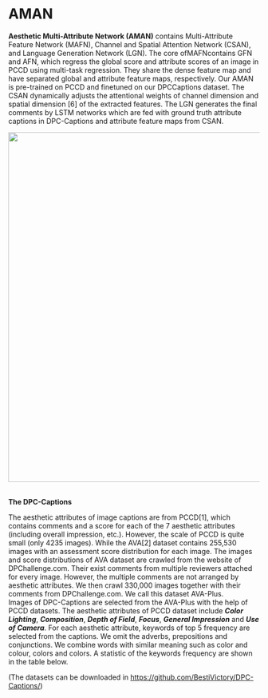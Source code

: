 # AMAN

**Aesthetic Multi-Attribute Network (AMAN)** contains Multi-Attribute Feature Network (MAFN), Channel and Spatial
Attention Network (CSAN), and Language Generation Network (LGN). The core ofMAFNcontains GFN and AFN, which regress
the global score and attribute scores of an image in PCCD using multi-task regression. They share the dense feature map and
have separated global and attribute feature maps, respectively. Our AMAN is pre-trained on PCCD and finetuned on our DPCCaptions
dataset. The CSAN dynamically adjusts the attentional weights of channel dimension and spatial dimension [6] of
the extracted features. The LGN generates the final comments by LSTM networks which are fed with ground truth attribute
captions in DPC-Captions and attribute feature maps from CSAN.

<div align="center">
  <img src="https://i.loli.net/2020/01/19/j17EYr8eSnMwkLV.jpg", width='700'><br><br>
</div>

**The DPC-Captions**

The aesthetic attributes of image captions are from PCCD[1], which contains comments and a score for each of the 7 aesthetic attributes (including overall impression, etc.). However, the scale of PCCD is quite small (only 4235 images). While the AVA[2] dataset contains 255,530 images with an assessment score distribution for each image. The images and score distributions of AVA dataset are crawled from the website of DPChallenge.com. Their exist comments from multiple reviewers attached for every image. However, the multiple comments are not arranged by aesthetic attributes. We then crawl 330,000 images together with their comments from DPChallenge.com. We call this dataset AVA-Plus.    
Images of DPC-Captions are selected from the AVA-Plus with the help of PCCD datasets. The aesthetic attributes of PCCD dataset include ***Color Lighting***, ***Composition***, ***Depth of Field***, ***Focus***, ***General Impression*** and ***Use of Camera***. For each aesthetic attribute, keywords of top 5 frequency are selected from the captions. We omit the adverbs, prepositions and conjunctions. We combine words with similar meaning such as color and colour, colors and colors. A statistic of the keywords frequency are shown in the table below.


(The datasets can be downloaded in https://github.com/BestiVictory/DPC-Captions/)


